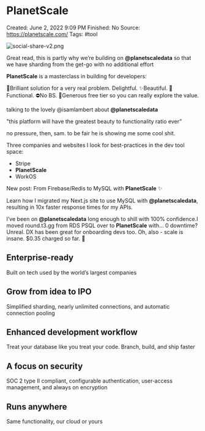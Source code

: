 # PlanetScale

Created: June 2, 2022 9:09 PM
Finished: No
Source: https://planetscale.com/
Tags: #tool

![social-share-v2.png](PlanetScale%20063d9b854a2143f68cc94c8fd29a216f/social-share-v2.png)

Great read, this is partly why we’re building on **@planetscaledata** so that we have sharding from the get-go with no additional effort

**PlanetScale** is a masterclass in building for developers:

🤯Brilliant solution for a very real problem. Delightful. ✨Beautiful. 🎯Functional. ⛔️No BS. 💝Generous free tier so you can really explore the value.

talking to the lovely @isamlambert about **@planetscaledata**

"this platform will have the greatest beauty to functionality ratio ever”

no pressure, then, sam. to be fair he is showing me some cool shit.

Three companies and websites I look for best-practices in the dev tool space:

- Stripe 
- **PlanetScale** 
- WorkOS

New post: From Firebase/Redis to MySQL with **PlanetScale** ✨

Learn how I migrated my Next.js site to use MySQL with **@planetscaledata**, resulting in 10x faster response times for my APIs.

I’ve been on **@planetscaledata** long enough to shill with 100% confidence.I moved round.t3.gg from RDS PSQL over to **PlanetScale** with... 0 downtime? Unreal. DX has been great for onboarding devs too. Oh, also - scale is insane. $0.35 charged so far. 🙏

## Enterprise-ready

Built on tech used by the world’s largest companies

## Grow from idea to IPO

Simplified sharding, nearly unlimited connections, and automatic connection pooling

## Enhanced development workflow

Treat your database like you treat your code. 
Branch, build, and ship faster

## A focus on security

SOC 2 type II compliant, configurable authentication, user‑access management, and always on encryption

## Runs anywhere

Same functionality, our cloud or yours